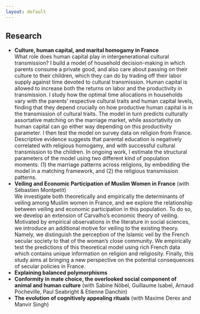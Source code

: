 ```yaml
---
layout: default
---
```


## Research


- **Culture, human capital, and marital homogamy in France**  
What role does human capital play in intergenerational cultural transmission? I build a model of household decision-making in which parents consume a private good, and also care about passing on their culture to their children, which they can do by trading off their labor supply against time devoted to cultural transmission. Human capital is allowed to increase both the returns on labor and the productivity in transmission. I study how the optimal time allocations in households vary with the parents’ respective cultural traits and human capital levels, finding that they depend crucially on how productive human capital is in the transmission of cultural traits. The model in turn predicts culturally assortative matching on the marriage market, while assortativity on human capital can go either way depending on this productivity parameter. I then test the model on survey data on religion from France. Descriptive evidence suggests that parental education is negatively correlated with religious homogamy, and with successful cultural transmission to the children. In ongoing work, I estimate the structural parameters of the model using two different kind of population moments: (1) the marriage patterns across religions, by embedding the model in a matching framework, and (2) the religious transmission patterns.
- **Veiling and Economic Participation of Muslim Women in France** (with Sébastien Montpetit)  
We investigate both theoretically and empirically the determinants of veiling among Muslim women in France, and we explore the relationship between veiling and economic participation in this population. To do so, we develop an extension of Carvalho’s economic theory of veiling. Motivated by empirical observations in the literature in social sciences, we introduce an additional motive for veiling to the existing theory. Namely, we distinguish the perception of the Islamic veil by the French secular society to that of the woman’s close community. We empirically test the predictions of this theoretical model using rich French data which contains unique information on religion and religiosity. Finally, this study aims at bringing a new perspective on the potential consequences of secular policies in France.
- **Explaining balanced polymorphisms**  
- **Conformity in mate choice, the overlooked social component of animal and human culture** (with Sabine Nöbel, Guillaume Isabel, Arnaud Pocheville, Paul Seabright & Etienne Danchin)
- **The evolution of cognitively appealing rituals** (with Maxime Derex and Manvir Singh)
